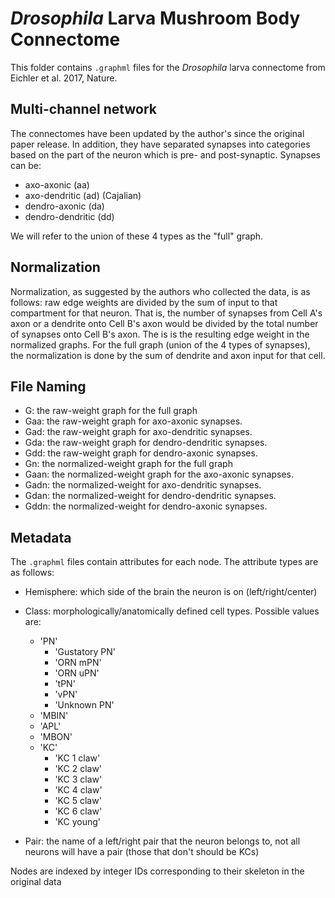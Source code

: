 # _Drosophila_ Larva Mushroom Body Connectome

This folder contains ``.graphml`` files for the _Drosophila_ larva connectome from
Eichler et al. 2017, Nature. 

## Multi-channel network
The connectomes have been updated by the author's since the original paper release. In 
addition, they have separated synapses into categories based on the part of the neuron
which is pre- and post-synaptic. Synapses can be: 
- axo-axonic (aa)
- axo-dendritic (ad) (Cajalian) 
- dendro-axonic (da)
- dendro-dendritic (dd)

We will refer to the union of these 4 types as the "full" graph.

## Normalization
Normalization, as suggested by the authors who collected the data, is as follows: raw 
edge weights are divided by the sum of input to that compartment for that neuron. That
is, the number of synapses from Cell A's axon or a dendrite onto Cell B's axon would be
divided by the total number of synapses onto Cell B's axon. The is is the resulting edge
weight in the normalized graphs. For the full graph (union of the 4 types of synapses),
the normalization is done by the sum of dendrite and axon input for that cell. 

## File Naming 
- G: the raw-weight graph for the full graph
- Gaa: the raw-weight graph for axo-axonic synapses.
- Gad: the raw-weight graph for axo-dendritic synapses. 
- Gda: the raw-weight graph for dendro-dendritic synapses. 
- Gdd: the raw-weight graph for dendro-axonic synapses. 
- Gn: the normalized-weight graph for the full graph
- Gaan: the normalized-weight graph for the axo-axonic synapses.
- Gadn: the normalized-weight for axo-dendritic synapses. 
- Gdan: the normalized-weight for dendro-dendritic synapses. 
- Gddn: the normalized-weight for dendro-axonic synapses.

## Metadata
The ``.graphml`` files contain attributes for each node. The attribute types are as
follows: 
- Hemisphere: which side of the brain the neuron is on (left/right/center)
- Class: morphologically/anatomically defined cell types. Possible values are:
    - 'PN'
        - 'Gustatory PN'
        - 'ORN mPN'
        - 'ORN uPN'
        - 'tPN'
        - 'vPN'
        - 'Unknown PN'
    - 'MBIN'
    - 'APL'
    - 'MBON'
    - 'KC'
        - 'KC 1 claw'
        - 'KC 2 claw'
        - 'KC 3 claw'
        - 'KC 4 claw'
        - 'KC 5 claw'
        - 'KC 6 claw'
        - 'KC young'
 
- Pair: the name of a left/right pair that the neuron belongs to, not all neurons will 
have a pair (those that don't should be KCs)

Nodes are indexed by integer IDs corresponding to their skeleton in the original data